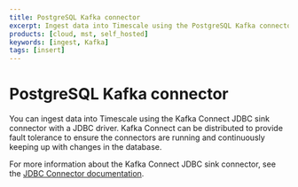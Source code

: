 ```yaml
---
title: PostgreSQL Kafka connector
excerpt: Ingest data into Timescale using the PostgreSQL Kafka connector
products: [cloud, mst, self_hosted]
keywords: [ingest, Kafka]
tags: [insert]
---
```


# PostgreSQL Kafka connector

You can ingest data into Timescale using the Kafka Connect JDBC sink
connector with a JDBC driver. Kafka Connect can be distributed to provide
fault tolerance to ensure the connectors are running and continuously
keeping up with changes in the database.

For more information about the Kafka Connect JDBC sink connector, see the
[JDBC Connector documentation][postgresql-connector-kafka].

[postgresql-connector-kafka]: https://docs.confluent.io/5.4.1/connect/kafka-connect-jdbc/index.html
